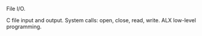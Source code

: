 File I/O.

C file input and output.
System calls: open, close, read, write.
ALX low-level programming.
